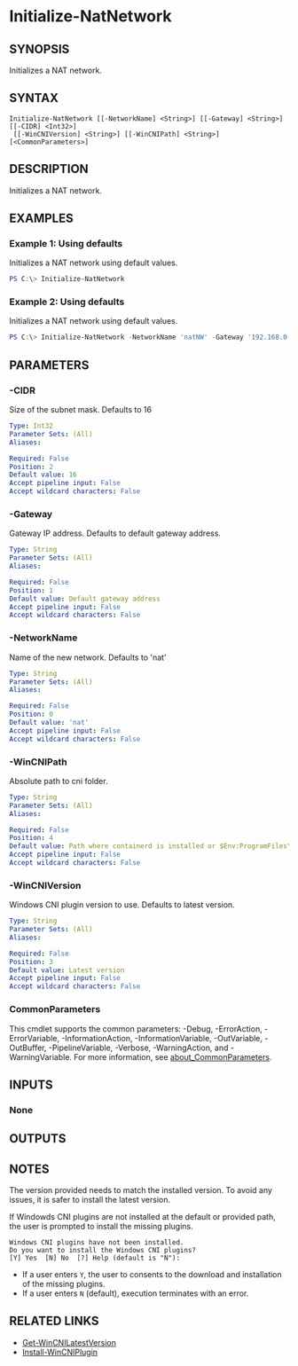 ﻿---
external help file: ContainerToolsForWindows.psm1-help.xml
Module Name: ContainerToolsForWindows
online version:
schema: 2.0.0
---

# Initialize-NatNetwork

## SYNOPSIS

Initializes a NAT network.

## SYNTAX

```
Initialize-NatNetwork [[-NetworkName] <String>] [[-Gateway] <String>] [[-CIDR] <Int32>]
 [[-WinCNIVersion] <String>] [[-WinCNIPath] <String>] [<CommonParameters>]
```

## DESCRIPTION

Initializes a NAT network. 

## EXAMPLES

### Example 1: Using defaults

Initializes a NAT network using default values.

```powershell
PS C:\> Initialize-NatNetwork
```

### Example 2: Using defaults

Initializes a NAT network using default values.

```powershell
PS C:\> Initialize-NatNetwork -NetworkName 'natNW' -Gateway '192.168.0.5' -CIDR 32
```

## PARAMETERS

### -CIDR

Size of the subnet mask. Defaults to 16

```yaml
Type: Int32
Parameter Sets: (All)
Aliases:

Required: False
Position: 2
Default value: 16
Accept pipeline input: False
Accept wildcard characters: False
```

### -Gateway

Gateway IP address. Defaults to default gateway address.

```yaml
Type: String
Parameter Sets: (All)
Aliases:

Required: False
Position: 1
Default value: Default gateway address
Accept pipeline input: False
Accept wildcard characters: False
```

### -NetworkName

Name of the new network. Defaults to 'nat'

```yaml
Type: String
Parameter Sets: (All)
Aliases:

Required: False
Position: 0
Default value: 'nat'
Accept pipeline input: False
Accept wildcard characters: False
```

### -WinCNIPath

Absolute path to cni folder.

```yaml
Type: String
Parameter Sets: (All)
Aliases:

Required: False
Position: 4
Default value: Path where containerd is installed or $Env:ProgramFiles\Containerd\cni
Accept pipeline input: False
Accept wildcard characters: False
```

### -WinCNIVersion

Windows CNI plugin version to use.
Defaults to latest version.

```yaml
Type: String
Parameter Sets: (All)
Aliases:

Required: False
Position: 3
Default value: Latest version
Accept pipeline input: False
Accept wildcard characters: False
```

### CommonParameters

This cmdlet supports the common parameters: -Debug, -ErrorAction, -ErrorVariable, -InformationAction, -InformationVariable, -OutVariable, -OutBuffer, -PipelineVariable, -Verbose, -WarningAction, and -WarningVariable. For more information, see [about_CommonParameters](http://go.microsoft.com/fwlink/?LinkID=113216).

## INPUTS

### None

## OUTPUTS

## NOTES
The version provided needs to match the installed version. To avoid any issues, it is safer to install the latest version.

If Windowds CNI plugins are not installed at the default or provided path, the user is prompted to install the missing plugins.

```Output
Windows CNI plugins have not been installed.
Do you want to install the Windows CNI plugins?
[Y] Yes  [N] No  [?] Help (default is "N"):
```

- If a user enters `Y`, the user to consents to the download and installation of the missing plugins.
- If a user enters `N` (default), execution terminates with an error.

## RELATED LINKS

- [Get-WinCNILatestVersion](Get-WinCNILatestVersion.md)
- [Install-WinCNIPlugin](Install-WinCNIPlugin.md)
